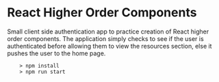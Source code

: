 # React Higher Order Components

Small client side authentication app to practice creation of React higher order components. 
The application simply checks to see if the user is authenticated before allowing them to view the resources section, else it pushes the user to the home page. 

```
	> npm install
	> npm run start
```

